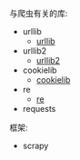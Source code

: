 与爬虫有关的库:

* urllib
    - [urllib](https://docs.python.org/2.7/library/urllib.html)
* urllib2
    - [urllib2](https://docs.python.org/2.7/library/urllib2.html)
* cookielib
    - [cookielib](https://docs.python.org/2.7/library/cookielib.html)
* re
    - [re](https://docs.python.org/2.7/library/re.html)
* requests

框架:

* scrapy




